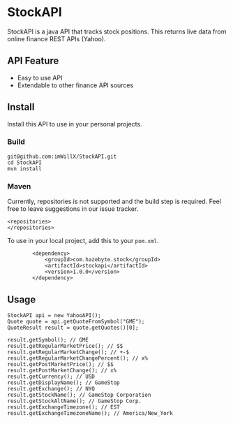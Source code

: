 # StockAPI

StockAPI is a java API that tracks stock positions. This returns live data from online finance REST APIs (Yahoo).

## API Feature

- Easy to use API
- Extendable to other finance API sources

## Install

Install this API to use in your personal projects.

### Build

```
git@github.com:imWillX/StockAPI.git
cd StockAPI
mvn install
```

### Maven

Currently, repositories is not supported and the build step is required.
Feel free to leave suggestions in our issue tracker.

```
<repositories>
</repositories>
```

To use in your local project, add this to your `pom.xml`.

```
        <dependency>
            <groupId>com.hazebyte.stock</groupId>
            <artifactId>stockapi</artifactId>
            <version>1.0.0</version>
        </dependency>
```

## Usage

```
StockAPI api = new YahooAPI();
Quote quote = api.getQuoteFromSymbol("GME");
QuoteResult result = quote.getQuotes()[0];

result.getSymbol(); // GME
result.getRegularMarketPrice(); // $$
result.getRegularMarketChange(); // +-$
result.getRegularMarketChangePercent(); // x%
result.getPostMarketPrice(); // $$
result.getPostMarketChange(); // x%
result.getCurrency(); // USD
result.getDisplayName(); // GameStop
result.getExchange(); // NYQ
result.getStockName(); // GameStop Corporation
result.getStockAltName(); // GameStop Corp.
result.getExchangeTimezone(); // EST
result.getExchangeTimezoneName(); // America/New_York
```
